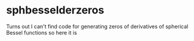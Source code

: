 # sphbesselderzeros
Turns out I can't find code for generating zeros of derivatives of spherical Bessel functions so here it is
